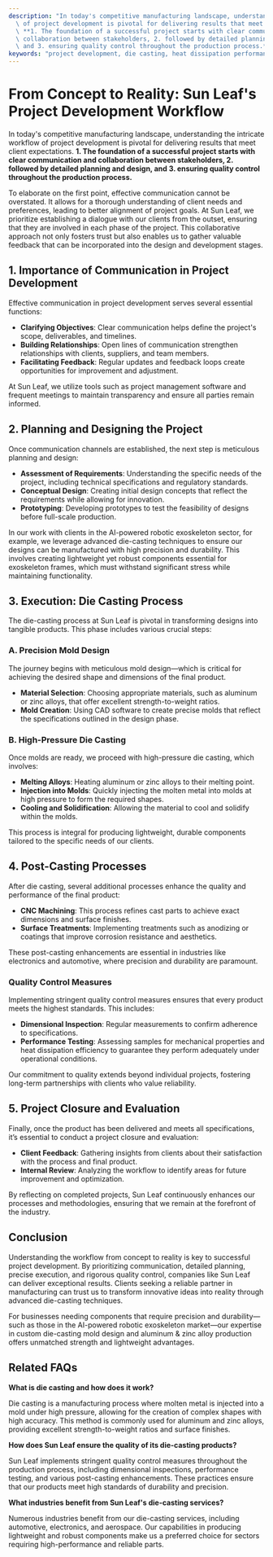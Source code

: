 ```yaml
---
description: "In today's competitive manufacturing landscape, understanding the intricate workflow\
  \ of project development is pivotal for delivering results that meet client expectations.\
  \ **1. The foundation of a successful project starts with clear communication and\
  \ collaboration between stakeholders, 2. followed by detailed planning and design,\
  \ and 3. ensuring quality control throughout the production process.** "
keywords: "project development, die casting, heat dissipation performance, heat sink"
---
```

# From Concept to Reality: Sun Leaf's Project Development Workflow

In today's competitive manufacturing landscape, understanding the intricate workflow of project development is pivotal for delivering results that meet client expectations. **1. The foundation of a successful project starts with clear communication and collaboration between stakeholders, 2. followed by detailed planning and design, and 3. ensuring quality control throughout the production process.** 

To elaborate on the first point, effective communication cannot be overstated. It allows for a thorough understanding of client needs and preferences, leading to better alignment of project goals. At Sun Leaf, we prioritize establishing a dialogue with our clients from the outset, ensuring that they are involved in each phase of the project. This collaborative approach not only fosters trust but also enables us to gather valuable feedback that can be incorporated into the design and development stages.

## 1. Importance of Communication in Project Development

Effective communication in project development serves several essential functions:

- **Clarifying Objectives**: Clear communication helps define the project's scope, deliverables, and timelines.
- **Building Relationships**: Open lines of communication strengthen relationships with clients, suppliers, and team members.
- **Facilitating Feedback**: Regular updates and feedback loops create opportunities for improvement and adjustment.
  
At Sun Leaf, we utilize tools such as project management software and frequent meetings to maintain transparency and ensure all parties remain informed.

## 2. Planning and Designing the Project

Once communication channels are established, the next step is meticulous planning and design:

- **Assessment of Requirements**: Understanding the specific needs of the project, including technical specifications and regulatory standards.
- **Conceptual Design**: Creating initial design concepts that reflect the requirements while allowing for innovation.
- **Prototyping**: Developing prototypes to test the feasibility of designs before full-scale production.

In our work with clients in the AI-powered robotic exoskeleton sector, for example, we leverage advanced die-casting techniques to ensure our designs can be manufactured with high precision and durability. This involves creating lightweight yet robust components essential for exoskeleton frames, which must withstand significant stress while maintaining functionality. 

## 3. Execution: Die Casting Process

The die-casting process at Sun Leaf is pivotal in transforming designs into tangible products. This phase includes various crucial steps:

### A. Precision Mold Design 

The journey begins with meticulous mold design—which is critical for achieving the desired shape and dimensions of the final product. 

- **Material Selection**: Choosing appropriate materials, such as aluminum or zinc alloys, that offer excellent strength-to-weight ratios.
- **Mold Creation**: Using CAD software to create precise molds that reflect the specifications outlined in the design phase.

### B. High-Pressure Die Casting

Once molds are ready, we proceed with high-pressure die casting, which involves:

- **Melting Alloys**: Heating aluminum or zinc alloys to their melting point.
- **Injection into Molds**: Quickly injecting the molten metal into molds at high pressure to form the required shapes.
- **Cooling and Solidification**: Allowing the material to cool and solidify within the molds.

This process is integral for producing lightweight, durable components tailored to the specific needs of our clients.

## 4. Post-Casting Processes

After die casting, several additional processes enhance the quality and performance of the final product:

- **CNC Machining**: This process refines cast parts to achieve exact dimensions and surface finishes.
- **Surface Treatments**: Implementing treatments such as anodizing or coatings that improve corrosion resistance and aesthetics.

These post-casting enhancements are essential in industries like electronics and automotive, where precision and durability are paramount.

### Quality Control Measures

Implementing stringent quality control measures ensures that every product meets the highest standards. This includes:

- **Dimensional Inspection**: Regular measurements to confirm adherence to specifications.
- **Performance Testing**: Assessing samples for mechanical properties and heat dissipation efficiency to guarantee they perform adequately under operational conditions.

Our commitment to quality extends beyond individual projects, fostering long-term partnerships with clients who value reliability.

## 5. Project Closure and Evaluation

Finally, once the product has been delivered and meets all specifications, it’s essential to conduct a project closure and evaluation:

- **Client Feedback**: Gathering insights from clients about their satisfaction with the process and final product.
- **Internal Review**: Analyzing the workflow to identify areas for future improvement and optimization.

By reflecting on completed projects, Sun Leaf continuously enhances our processes and methodologies, ensuring that we remain at the forefront of the industry.

## Conclusion

Understanding the workflow from concept to reality is key to successful project development. By prioritizing communication, detailed planning, precise execution, and rigorous quality control, companies like Sun Leaf can deliver exceptional results. Clients seeking a reliable partner in manufacturing can trust us to transform innovative ideas into reality through advanced die-casting techniques. 

For businesses needing components that require precision and durability—such as those in the AI-powered robotic exoskeleton market—our expertise in custom die-casting mold design and aluminum & zinc alloy production offers unmatched strength and lightweight advantages.

## Related FAQs

**What is die casting and how does it work?**

Die casting is a manufacturing process where molten metal is injected into a mold under high pressure, allowing for the creation of complex shapes with high accuracy. This method is commonly used for aluminum and zinc alloys, providing excellent strength-to-weight ratios and surface finishes.

**How does Sun Leaf ensure the quality of its die-casting products?**

Sun Leaf implements stringent quality control measures throughout the production process, including dimensional inspections, performance testing, and various post-casting enhancements. These practices ensure that our products meet high standards of durability and precision.

**What industries benefit from Sun Leaf's die-casting services?**

Numerous industries benefit from our die-casting services, including automotive, electronics, and aerospace. Our capabilities in producing lightweight and robust components make us a preferred choice for sectors requiring high-performance and reliable parts.
